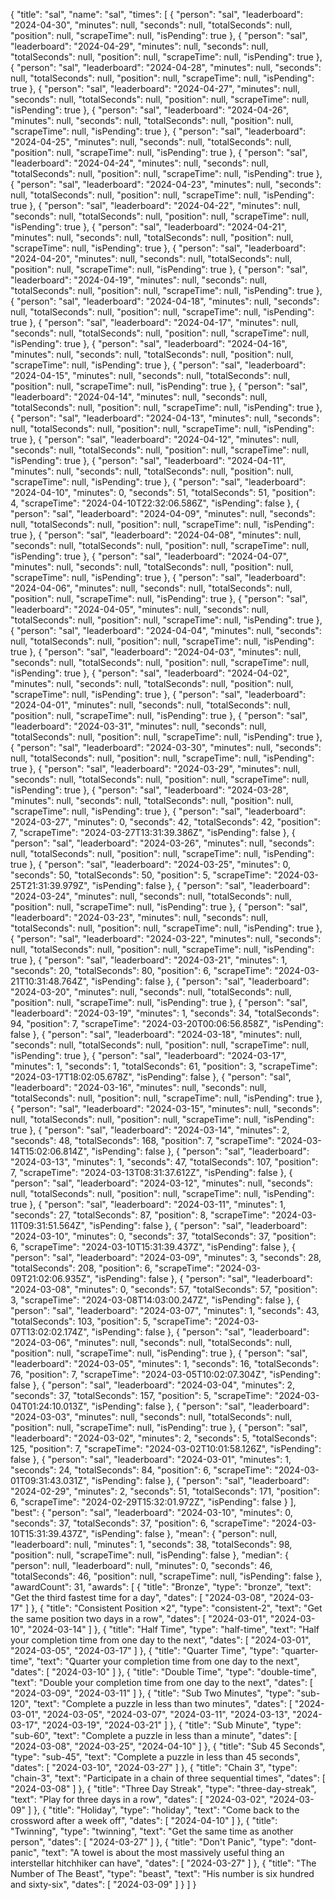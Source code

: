 {
  "title": "sal",
  "name": "sal",
  "times": [
    {
      "person": "sal",
      "leaderboard": "2024-04-30",
      "minutes": null,
      "seconds": null,
      "totalSeconds": null,
      "position": null,
      "scrapeTime": null,
      "isPending": true
    },
    {
      "person": "sal",
      "leaderboard": "2024-04-29",
      "minutes": null,
      "seconds": null,
      "totalSeconds": null,
      "position": null,
      "scrapeTime": null,
      "isPending": true
    },
    {
      "person": "sal",
      "leaderboard": "2024-04-28",
      "minutes": null,
      "seconds": null,
      "totalSeconds": null,
      "position": null,
      "scrapeTime": null,
      "isPending": true
    },
    {
      "person": "sal",
      "leaderboard": "2024-04-27",
      "minutes": null,
      "seconds": null,
      "totalSeconds": null,
      "position": null,
      "scrapeTime": null,
      "isPending": true
    },
    {
      "person": "sal",
      "leaderboard": "2024-04-26",
      "minutes": null,
      "seconds": null,
      "totalSeconds": null,
      "position": null,
      "scrapeTime": null,
      "isPending": true
    },
    {
      "person": "sal",
      "leaderboard": "2024-04-25",
      "minutes": null,
      "seconds": null,
      "totalSeconds": null,
      "position": null,
      "scrapeTime": null,
      "isPending": true
    },
    {
      "person": "sal",
      "leaderboard": "2024-04-24",
      "minutes": null,
      "seconds": null,
      "totalSeconds": null,
      "position": null,
      "scrapeTime": null,
      "isPending": true
    },
    {
      "person": "sal",
      "leaderboard": "2024-04-23",
      "minutes": null,
      "seconds": null,
      "totalSeconds": null,
      "position": null,
      "scrapeTime": null,
      "isPending": true
    },
    {
      "person": "sal",
      "leaderboard": "2024-04-22",
      "minutes": null,
      "seconds": null,
      "totalSeconds": null,
      "position": null,
      "scrapeTime": null,
      "isPending": true
    },
    {
      "person": "sal",
      "leaderboard": "2024-04-21",
      "minutes": null,
      "seconds": null,
      "totalSeconds": null,
      "position": null,
      "scrapeTime": null,
      "isPending": true
    },
    {
      "person": "sal",
      "leaderboard": "2024-04-20",
      "minutes": null,
      "seconds": null,
      "totalSeconds": null,
      "position": null,
      "scrapeTime": null,
      "isPending": true
    },
    {
      "person": "sal",
      "leaderboard": "2024-04-19",
      "minutes": null,
      "seconds": null,
      "totalSeconds": null,
      "position": null,
      "scrapeTime": null,
      "isPending": true
    },
    {
      "person": "sal",
      "leaderboard": "2024-04-18",
      "minutes": null,
      "seconds": null,
      "totalSeconds": null,
      "position": null,
      "scrapeTime": null,
      "isPending": true
    },
    {
      "person": "sal",
      "leaderboard": "2024-04-17",
      "minutes": null,
      "seconds": null,
      "totalSeconds": null,
      "position": null,
      "scrapeTime": null,
      "isPending": true
    },
    {
      "person": "sal",
      "leaderboard": "2024-04-16",
      "minutes": null,
      "seconds": null,
      "totalSeconds": null,
      "position": null,
      "scrapeTime": null,
      "isPending": true
    },
    {
      "person": "sal",
      "leaderboard": "2024-04-15",
      "minutes": null,
      "seconds": null,
      "totalSeconds": null,
      "position": null,
      "scrapeTime": null,
      "isPending": true
    },
    {
      "person": "sal",
      "leaderboard": "2024-04-14",
      "minutes": null,
      "seconds": null,
      "totalSeconds": null,
      "position": null,
      "scrapeTime": null,
      "isPending": true
    },
    {
      "person": "sal",
      "leaderboard": "2024-04-13",
      "minutes": null,
      "seconds": null,
      "totalSeconds": null,
      "position": null,
      "scrapeTime": null,
      "isPending": true
    },
    {
      "person": "sal",
      "leaderboard": "2024-04-12",
      "minutes": null,
      "seconds": null,
      "totalSeconds": null,
      "position": null,
      "scrapeTime": null,
      "isPending": true
    },
    {
      "person": "sal",
      "leaderboard": "2024-04-11",
      "minutes": null,
      "seconds": null,
      "totalSeconds": null,
      "position": null,
      "scrapeTime": null,
      "isPending": true
    },
    {
      "person": "sal",
      "leaderboard": "2024-04-10",
      "minutes": 0,
      "seconds": 51,
      "totalSeconds": 51,
      "position": 4,
      "scrapeTime": "2024-04-10T22:32:06.586Z",
      "isPending": false
    },
    {
      "person": "sal",
      "leaderboard": "2024-04-09",
      "minutes": null,
      "seconds": null,
      "totalSeconds": null,
      "position": null,
      "scrapeTime": null,
      "isPending": true
    },
    {
      "person": "sal",
      "leaderboard": "2024-04-08",
      "minutes": null,
      "seconds": null,
      "totalSeconds": null,
      "position": null,
      "scrapeTime": null,
      "isPending": true
    },
    {
      "person": "sal",
      "leaderboard": "2024-04-07",
      "minutes": null,
      "seconds": null,
      "totalSeconds": null,
      "position": null,
      "scrapeTime": null,
      "isPending": true
    },
    {
      "person": "sal",
      "leaderboard": "2024-04-06",
      "minutes": null,
      "seconds": null,
      "totalSeconds": null,
      "position": null,
      "scrapeTime": null,
      "isPending": true
    },
    {
      "person": "sal",
      "leaderboard": "2024-04-05",
      "minutes": null,
      "seconds": null,
      "totalSeconds": null,
      "position": null,
      "scrapeTime": null,
      "isPending": true
    },
    {
      "person": "sal",
      "leaderboard": "2024-04-04",
      "minutes": null,
      "seconds": null,
      "totalSeconds": null,
      "position": null,
      "scrapeTime": null,
      "isPending": true
    },
    {
      "person": "sal",
      "leaderboard": "2024-04-03",
      "minutes": null,
      "seconds": null,
      "totalSeconds": null,
      "position": null,
      "scrapeTime": null,
      "isPending": true
    },
    {
      "person": "sal",
      "leaderboard": "2024-04-02",
      "minutes": null,
      "seconds": null,
      "totalSeconds": null,
      "position": null,
      "scrapeTime": null,
      "isPending": true
    },
    {
      "person": "sal",
      "leaderboard": "2024-04-01",
      "minutes": null,
      "seconds": null,
      "totalSeconds": null,
      "position": null,
      "scrapeTime": null,
      "isPending": true
    },
    {
      "person": "sal",
      "leaderboard": "2024-03-31",
      "minutes": null,
      "seconds": null,
      "totalSeconds": null,
      "position": null,
      "scrapeTime": null,
      "isPending": true
    },
    {
      "person": "sal",
      "leaderboard": "2024-03-30",
      "minutes": null,
      "seconds": null,
      "totalSeconds": null,
      "position": null,
      "scrapeTime": null,
      "isPending": true
    },
    {
      "person": "sal",
      "leaderboard": "2024-03-29",
      "minutes": null,
      "seconds": null,
      "totalSeconds": null,
      "position": null,
      "scrapeTime": null,
      "isPending": true
    },
    {
      "person": "sal",
      "leaderboard": "2024-03-28",
      "minutes": null,
      "seconds": null,
      "totalSeconds": null,
      "position": null,
      "scrapeTime": null,
      "isPending": true
    },
    {
      "person": "sal",
      "leaderboard": "2024-03-27",
      "minutes": 0,
      "seconds": 42,
      "totalSeconds": 42,
      "position": 7,
      "scrapeTime": "2024-03-27T13:31:39.386Z",
      "isPending": false
    },
    {
      "person": "sal",
      "leaderboard": "2024-03-26",
      "minutes": null,
      "seconds": null,
      "totalSeconds": null,
      "position": null,
      "scrapeTime": null,
      "isPending": true
    },
    {
      "person": "sal",
      "leaderboard": "2024-03-25",
      "minutes": 0,
      "seconds": 50,
      "totalSeconds": 50,
      "position": 5,
      "scrapeTime": "2024-03-25T21:31:39.979Z",
      "isPending": false
    },
    {
      "person": "sal",
      "leaderboard": "2024-03-24",
      "minutes": null,
      "seconds": null,
      "totalSeconds": null,
      "position": null,
      "scrapeTime": null,
      "isPending": true
    },
    {
      "person": "sal",
      "leaderboard": "2024-03-23",
      "minutes": null,
      "seconds": null,
      "totalSeconds": null,
      "position": null,
      "scrapeTime": null,
      "isPending": true
    },
    {
      "person": "sal",
      "leaderboard": "2024-03-22",
      "minutes": null,
      "seconds": null,
      "totalSeconds": null,
      "position": null,
      "scrapeTime": null,
      "isPending": true
    },
    {
      "person": "sal",
      "leaderboard": "2024-03-21",
      "minutes": 1,
      "seconds": 20,
      "totalSeconds": 80,
      "position": 6,
      "scrapeTime": "2024-03-21T10:31:48.764Z",
      "isPending": false
    },
    {
      "person": "sal",
      "leaderboard": "2024-03-20",
      "minutes": null,
      "seconds": null,
      "totalSeconds": null,
      "position": null,
      "scrapeTime": null,
      "isPending": true
    },
    {
      "person": "sal",
      "leaderboard": "2024-03-19",
      "minutes": 1,
      "seconds": 34,
      "totalSeconds": 94,
      "position": 7,
      "scrapeTime": "2024-03-20T00:06:56.858Z",
      "isPending": false
    },
    {
      "person": "sal",
      "leaderboard": "2024-03-18",
      "minutes": null,
      "seconds": null,
      "totalSeconds": null,
      "position": null,
      "scrapeTime": null,
      "isPending": true
    },
    {
      "person": "sal",
      "leaderboard": "2024-03-17",
      "minutes": 1,
      "seconds": 1,
      "totalSeconds": 61,
      "position": 3,
      "scrapeTime": "2024-03-17T18:02:05.678Z",
      "isPending": false
    },
    {
      "person": "sal",
      "leaderboard": "2024-03-16",
      "minutes": null,
      "seconds": null,
      "totalSeconds": null,
      "position": null,
      "scrapeTime": null,
      "isPending": true
    },
    {
      "person": "sal",
      "leaderboard": "2024-03-15",
      "minutes": null,
      "seconds": null,
      "totalSeconds": null,
      "position": null,
      "scrapeTime": null,
      "isPending": true
    },
    {
      "person": "sal",
      "leaderboard": "2024-03-14",
      "minutes": 2,
      "seconds": 48,
      "totalSeconds": 168,
      "position": 7,
      "scrapeTime": "2024-03-14T15:02:06.814Z",
      "isPending": false
    },
    {
      "person": "sal",
      "leaderboard": "2024-03-13",
      "minutes": 1,
      "seconds": 47,
      "totalSeconds": 107,
      "position": 7,
      "scrapeTime": "2024-03-13T08:31:37.612Z",
      "isPending": false
    },
    {
      "person": "sal",
      "leaderboard": "2024-03-12",
      "minutes": null,
      "seconds": null,
      "totalSeconds": null,
      "position": null,
      "scrapeTime": null,
      "isPending": true
    },
    {
      "person": "sal",
      "leaderboard": "2024-03-11",
      "minutes": 1,
      "seconds": 27,
      "totalSeconds": 87,
      "position": 8,
      "scrapeTime": "2024-03-11T09:31:51.564Z",
      "isPending": false
    },
    {
      "person": "sal",
      "leaderboard": "2024-03-10",
      "minutes": 0,
      "seconds": 37,
      "totalSeconds": 37,
      "position": 6,
      "scrapeTime": "2024-03-10T15:31:39.437Z",
      "isPending": false
    },
    {
      "person": "sal",
      "leaderboard": "2024-03-09",
      "minutes": 3,
      "seconds": 28,
      "totalSeconds": 208,
      "position": 6,
      "scrapeTime": "2024-03-09T21:02:06.935Z",
      "isPending": false
    },
    {
      "person": "sal",
      "leaderboard": "2024-03-08",
      "minutes": 0,
      "seconds": 57,
      "totalSeconds": 57,
      "position": 3,
      "scrapeTime": "2024-03-08T14:03:00.247Z",
      "isPending": false
    },
    {
      "person": "sal",
      "leaderboard": "2024-03-07",
      "minutes": 1,
      "seconds": 43,
      "totalSeconds": 103,
      "position": 5,
      "scrapeTime": "2024-03-07T13:02:02.174Z",
      "isPending": false
    },
    {
      "person": "sal",
      "leaderboard": "2024-03-06",
      "minutes": null,
      "seconds": null,
      "totalSeconds": null,
      "position": null,
      "scrapeTime": null,
      "isPending": true
    },
    {
      "person": "sal",
      "leaderboard": "2024-03-05",
      "minutes": 1,
      "seconds": 16,
      "totalSeconds": 76,
      "position": 7,
      "scrapeTime": "2024-03-05T10:02:07.304Z",
      "isPending": false
    },
    {
      "person": "sal",
      "leaderboard": "2024-03-04",
      "minutes": 2,
      "seconds": 37,
      "totalSeconds": 157,
      "position": 5,
      "scrapeTime": "2024-03-04T01:24:10.013Z",
      "isPending": false
    },
    {
      "person": "sal",
      "leaderboard": "2024-03-03",
      "minutes": null,
      "seconds": null,
      "totalSeconds": null,
      "position": null,
      "scrapeTime": null,
      "isPending": true
    },
    {
      "person": "sal",
      "leaderboard": "2024-03-02",
      "minutes": 2,
      "seconds": 5,
      "totalSeconds": 125,
      "position": 7,
      "scrapeTime": "2024-03-02T10:01:58.126Z",
      "isPending": false
    },
    {
      "person": "sal",
      "leaderboard": "2024-03-01",
      "minutes": 1,
      "seconds": 24,
      "totalSeconds": 84,
      "position": 6,
      "scrapeTime": "2024-03-01T09:31:43.031Z",
      "isPending": false
    },
    {
      "person": "sal",
      "leaderboard": "2024-02-29",
      "minutes": 2,
      "seconds": 51,
      "totalSeconds": 171,
      "position": 6,
      "scrapeTime": "2024-02-29T15:32:01.972Z",
      "isPending": false
    }
  ],
  "best": {
    "person": "sal",
    "leaderboard": "2024-03-10",
    "minutes": 0,
    "seconds": 37,
    "totalSeconds": 37,
    "position": 6,
    "scrapeTime": "2024-03-10T15:31:39.437Z",
    "isPending": false
  },
  "mean": {
    "person": null,
    "leaderboard": null,
    "minutes": 1,
    "seconds": 38,
    "totalSeconds": 98,
    "position": null,
    "scrapeTime": null,
    "isPending": false
  },
  "median": {
    "person": null,
    "leaderboard": null,
    "minutes": 0,
    "seconds": 46,
    "totalSeconds": 46,
    "position": null,
    "scrapeTime": null,
    "isPending": false
  },
  "awardCount": 31,
  "awards": [
    {
      "title": "Bronze",
      "type": "bronze",
      "text": "Get the third fastest time for a day",
      "dates": [
        "2024-03-08",
        "2024-03-17"
      ]
    },
    {
      "title": "Consistent Position ×2",
      "type": "consistent-2",
      "text": "Get the same position two days in a row",
      "dates": [
        "2024-03-01",
        "2024-03-10",
        "2024-03-14"
      ]
    },
    {
      "title": "Half Time",
      "type": "half-time",
      "text": "Half your completion time from one day to the next",
      "dates": [
        "2024-03-01",
        "2024-03-05",
        "2024-03-17"
      ]
    },
    {
      "title": "Quarter Time",
      "type": "quarter-time",
      "text": "Quarter your completion time from one day to the next",
      "dates": [
        "2024-03-10"
      ]
    },
    {
      "title": "Double Time",
      "type": "double-time",
      "text": "Double your completion time from one day to the next",
      "dates": [
        "2024-03-09",
        "2024-03-11"
      ]
    },
    {
      "title": "Sub Two Minutes",
      "type": "sub-120",
      "text": "Complete a puzzle in less than two minutes",
      "dates": [
        "2024-03-01",
        "2024-03-05",
        "2024-03-07",
        "2024-03-11",
        "2024-03-13",
        "2024-03-17",
        "2024-03-19",
        "2024-03-21"
      ]
    },
    {
      "title": "Sub Minute",
      "type": "sub-60",
      "text": "Complete a puzzle in less than a minute",
      "dates": [
        "2024-03-08",
        "2024-03-25",
        "2024-04-10"
      ]
    },
    {
      "title": "Sub 45 Seconds",
      "type": "sub-45",
      "text": "Complete a puzzle in less than 45 seconds",
      "dates": [
        "2024-03-10",
        "2024-03-27"
      ]
    },
    {
      "title": "Chain 3",
      "type": "chain-3",
      "text": "Participate in a chain of three sequential times",
      "dates": [
        "2024-03-08"
      ]
    },
    {
      "title": "Three Day Streak",
      "type": "three-day-streak",
      "text": "Play for three days in a row",
      "dates": [
        "2024-03-02",
        "2024-03-09"
      ]
    },
    {
      "title": "Holiday",
      "type": "holiday",
      "text": "Come back to the crossword after a week off",
      "dates": [
        "2024-04-10"
      ]
    },
    {
      "title": "Twinning",
      "type": "twinning",
      "text": "Get the same time as another person",
      "dates": [
        "2024-03-27"
      ]
    },
    {
      "title": "Don't Panic",
      "type": "dont-panic",
      "text": "A towel is about the most massively useful thing an interstellar hitchhiker can have",
      "dates": [
        "2024-03-27"
      ]
    },
    {
      "title": "The Number of The Beast",
      "type": "beast",
      "text": "His number is six hundred and sixty-six",
      "dates": [
        "2024-03-09"
      ]
    }
  ]
}